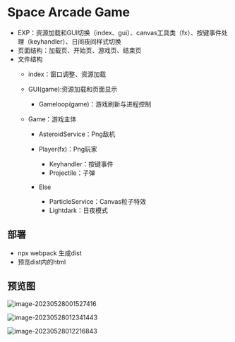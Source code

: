 # Space Arcade Game
- EXP：资源加载和GUI切换（index、gui）、canvas工具类（fx）、按键事件处理（keyhandler）、日间夜间样式切换
- 页面结构：加载页、开始页、游戏页、结束页
- 文件结构
  - index：窗口调整、资源加载
  - GUI(game):资源加载和页面显示
    - Gameloop(game)：游戏刷新与进程控制
  
  - Game：游戏主体
    - AsteroidService：Png敌机
    - Player(fx)：Png玩家
      - Keyhandler：按键事件
      - Projectile：子弹
  
    - Else
      - ParticleService：Canvas粒子特效
      - Lightdark：日夜模式

## 部署
- npx webpack 生成dist
- 预览dist内的html

## 预览图

![image-20230528001527416](https://s2.loli.net/2023/05/28/3bKqSOrC5wfAQ8B.png)

![image-20230528012341443](https://s2.loli.net/2023/05/28/u4SojBPFycMKaNT.png)



![image-20230528012216843](https://s2.loli.net/2023/05/28/uxAobDmaerEhKdH.png)
